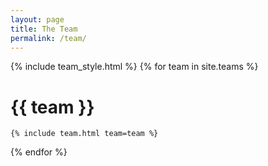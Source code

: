 ```yaml
---
layout: page
title: The Team
permalink: /team/
---
```


{% include team_style.html %}
{% for team in site.teams %}
# {{ team }}
    {% include team.html team=team %}
{% endfor %}
